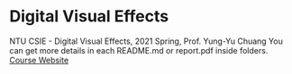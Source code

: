 # Digital Visual Effects
NTU CSIE - Digital Visual Effects, 2021 Spring, Prof. Yung-Yu Chuang
You can get more details in each README.md or report.pdf inside folders.
[Course Website](https://www.csie.ntu.edu.tw/~cyy/courses/vfx/21spring/news/)

